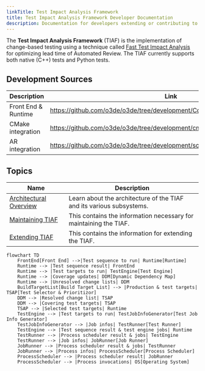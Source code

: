 ```yaml
---
linkTitle: Test Impact Analysis Framework
title: Test Impact Analysis Framework Developer Documentation
description: Documentation for developers extending or contributing to the Test Impact Analysis Framework bundled as part of Open 3D Engine.
---
```


The **Test Impact Analysis Framework** (TIAF) is the implementation of change-based testing using a technique called [Fast Test Impact Analysis](https://www.youtube.com/watch?v=mMzL1UCr0OE) for optimizing lead time of Automated Review. The TIAF currently supports both native (C++) tests and Python tests.

## Development Sources

| Description | Link |
|-|-|
| Front End & Runtime | https://github.com/o3de/o3de/tree/development/Code/Tools/TestImpactFramework |
| CMake integration | https://github.com/o3de/o3de/tree/development/cmake/TestImpactFramework |
| AR integration | https://github.com/o3de/o3de/tree/development/scripts/build/TestImpactAnalysis |

## Topics

| Name | Description |
|-|-|
| [Architectural Overview](./architectural-overview) | Learn about the architecture of the TIAF and its various subsystems.|
| [Maintaining TIAF](./maintaining-tiaf) | This contains the information necessary for maintaining the TIAF.|
| [Extending TIAF](./extending-tiaf) | This contains the information for extending the TIAF.|

```mermaid
flowchart TD
    FrontEnd[Front End] -->|Test sequence to run| Runtime[Runtime]
    Runtime --> |Test sequence result| FrontEnd
    Runtime --> |Test targets to run| TestEngine[Test Engine]
    Runtime --> |Coverage updates| DDM[Dynamic Dependency Map]
    Runtime --> |Unresolved change lists| DDM
    BuildTargetList[Build Target List] --> |Production & test targets| TSAP[Test Selector & Prioritizor]
    DDM --> |Resolved change list| TSAP
    DDM --> |Covering test targets| TSAP
    TSAP --> |Selected test targets| Runtime
    TestEngine --> |Test targets to run| TestJobInfoGenerator[Test Job Info Generator]
    TestJobInfoGenerator --> |Job infos| TestRunner[Test Runner]
    TestEngine --> |Test sequence result & test engine jobs| Runtime
    TestRunner --> |Process scheduler result & jobs| TestEngine
    TestRunner --> |Job infos| JobRunner[Job Runner]
    JobRunner --> |Process scheduler result & jobs| TestRunner
    JobRunner --> |Process infos| ProcessScheduler[Process Scheduler]
    ProcessScheduler --> |Process scheduler result| JobRunner
    ProcessScheduler --> |Process invocations| OS[Operating System]
```